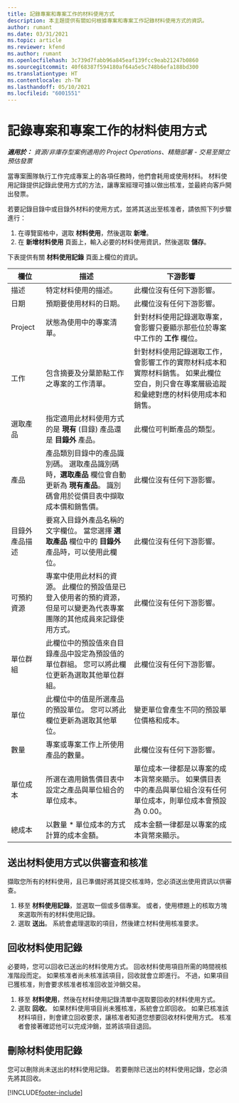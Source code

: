 ```yaml
---
title: 記錄專案和專案工作的材料使用方式
description: 本主題提供有關如何根據專案和專案工作記錄材料使用方式的資訊。
author: rumant
ms.date: 03/31/2021
ms.topic: article
ms.reviewer: kfend
ms.author: rumant
ms.openlocfilehash: 3c739d7fabb96a845eaf139fcc9eab21247b0860
ms.sourcegitcommit: 40f68387f594180af64a5e5c748b6efa188bd300
ms.translationtype: HT
ms.contentlocale: zh-TW
ms.lasthandoff: 05/10/2021
ms.locfileid: "6001551"
---
```

# <a name="record-material-usage-on-projects-and-project-tasks"></a>記錄專案和專案工作的材料使用方式

_**適用於：** 資源/非庫存型案例適用的 Project Operations、精簡部署 - 交易至開立預估發票_

當專案團隊執行工作完成專案上的各項任務時，他們會耗用或使用材料。 材料使用記錄提供記錄此使用方式的方法，讓專案經理可據以做出核准，並最終向客戶開出發票。 

若要記錄目錄中或目錄外材料的使用方式，並將其送出至核准者，請依照下列步驟進行： 

1. 在導覽窗格中，選取 **材料使用**，然後選取 **新增**。
2. 在 **新增材料使用** 頁面上，輸入必要的材料使用資訊，然後選取 **儲存**。

下表提供有關 **材料使用記錄** 頁面上欄位的資訊。 

| **欄位** | **描述** | **下游影響** |
| --- | --- | --- |
| 描述 | 特定材料使用的描述。 | 此欄位沒有任何下游影響。 |
| 日期 | 預期要使用材料的日期。 | 此欄位沒有任何下游影響。 |
| Project | 狀態為使用中的專案清單。 | 針對材料使用記錄選取專案，會影響只要顯示那些位於專案中工作的 **工作** 欄位。 |
| 工作​​ | 包含摘要及分葉節點工作之專案的工作清單。 | 針對材料使用記錄選取工作，會影響工作的實際材料成本和實際材料銷售。 如果此欄位空白，則只會在專案層級追蹤和彙總對應的材料使用成本和銷售。 |
| 選取產品 | 指定適用此材料使用方式的是 **現有** (目錄) 產品還是 **目錄外** 產品。 | 此欄位可判斷產品的類型。 |
| 產品 | 產品類別目錄中的產品識別碼。 選取產品識別碼時，**選取產品** 欄位會自動更新為 **現有產品**。 識別碼會用於從價目表中擷取成本價和銷售價。 | 此欄位沒有任何下游影響。 |
| 目錄外產品描述 | 要寫入目錄外產品名稱的文字欄位。 當您選擇 **選取產品** 欄位中的 **目錄外** 產品時，可以使用此欄位。| 此欄位沒有任何下游影響。 |
| 可預約資源| 專案中使用此材料的資源。 此欄位的預設值是已登入使用者的預約資源，但是可以變更為代表專案團隊的其他成員來記錄使用方式。 | 此欄位沒有任何下游影響。 |
| 單位群組 | 此欄位中的預設值來自目錄產品中設定為預設值的單位群組。 您可以將此欄位更新為選取其他單位群組。 | 此欄位沒有任何下游影響。 |
| 單位 | 此欄位中的值是所選產品的預設單位。 您可以將此欄位更新為選取其他單位。 | 變更單位會產生不同的預設單位價格和成本。 |
| 數量 | 專案或專案工作上所使用產品的數量。 | 此欄位沒有任何下游影響。 |
| 單位成本 | 所選在適用銷售價目表中設定之產品與單位組合的單位成本。 | 單位成本一律都是以專案的成本貨幣來顯示。 如果價目表中的產品與單位組合沒有任何單位成本，則單位成本會預設為 0.00。 |
| 總成本 | 以數量 \* 單位成本的方式計算的成本金額。| 成本金額一律都是以專案的成本貨幣來顯示。 |


## <a name="submit-material-usage-for-review-and-approval"></a>送出材料使用方式以供審查和核准 
擷取您所有的材料使用，且已準備好將其提交核准時，您必須送出使用資訊以供審查。

1. 移至 **材料使用記錄**，並選取一個或多個專案。 或者，使用標題上的核取方塊來選取所有的材料使用記錄。
2. 選取 **送出**。 系統會處理選取的項目，然後建立材料使用核准要求。

## <a name="recall-a-material-usage-log"></a>回收材料使用記錄

必要時，您可以回收已送出的材料使用方式。 回收材料使用項目所需的時間視核准階段而定。  如果核准者尚未核准該項目，回收就會立即進行。 不過，如果項目已獲核准，則會要求核准者核准回收並沖銷交易。

1. 移至 **材料使用**，然後在材料使用記錄清單中選取要回收的材料使用方式。
2. 選取 **回收**。 如果材料使用項目尚未獲核准，系統會立即回收。 如果已核准該材料項目，則會建立回收要求，讓核准者知道您想要回收材料使用方式。 核准者會接著確認他可以完成沖銷，並將該項目退回。

## <a name="delete-a-material-usage-log"></a>刪除材料使用記錄

您可以刪除尚未送出的材料使用記錄。 若要刪除已送出的材料使用記錄，您必須先將其回收。



[!INCLUDE[footer-include](../includes/footer-banner.md)]
